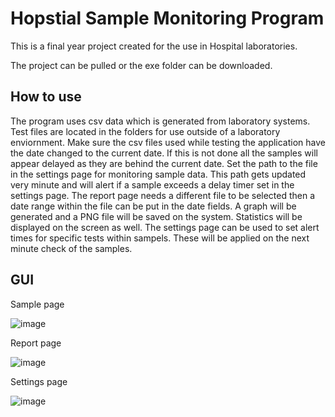 # Hopstial Sample Monitoring Program
 This is a final year project created for the use in Hospital laboratories.
 
 The project can be pulled or the exe folder can be downloaded.
 
## How to use
  The program uses csv data which is generated from laboratory systems. 
  Test files are located in the folders for use outside of a laboratory enviornment.
  Make sure the csv files used while testing the application have the date changed to the current date. If this is not done all the samples will appear delayed as they are behind the current date.
  Set the path to the file in the settings page for monitoring sample data. This path
  gets updated very minute and will alert if a sample exceeds a delay timer set in the settings page.
  The report page needs a different file to be selected then a date range within the file can be put in the date fields.
  A graph will be generated and a PNG file will be saved on the system. Statistics will be displayed on the screen as well.
  The settings page can be used to set alert times for specific tests within sampels. These will be applied on the next minute check of the samples.
   
  
## GUI
Sample page

![image](https://user-images.githubusercontent.com/33031563/118410463-6ff37b00-b687-11eb-8a3a-974ed6d6a9e5.png)

Report page

![image](https://user-images.githubusercontent.com/33031563/118410466-72ee6b80-b687-11eb-97d2-0bfc1f4b740a.png)

Settings page

![image](https://user-images.githubusercontent.com/33031563/118410470-7550c580-b687-11eb-9afc-ea8a06a97311.png)
